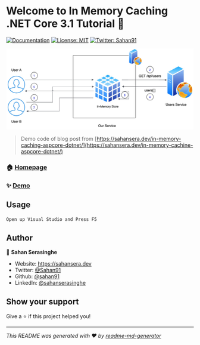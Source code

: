 # Welcome to In Memory Caching .NET Core 3.1 Tutorial 👋
[![Documentation](https://img.shields.io/badge/documentation-yes-brightgreen.svg)](sahansera.dev)
[![License: MIT](https://img.shields.io/badge/License-MIT-yellow.svg)](#)
[![Twitter: Sahan91](https://img.shields.io/twitter/follow/Sahan91.svg?style=social)](https://twitter.com/Sahan91)

![](./Content/caching-2.jpg)

> Demo code of blog post from [https://sahansera.dev/in-memory-caching-aspcore-dotnet/](https://sahansera.dev/in-memory-cachine-aspcore-dotnet/)

### 🏠 [Homepage](sahansera.dev)

### ✨ [Demo](sahansera.dev)

## Usage

```sh
Open up Visual Studio and Press F5
```

## Author

👤 **Sahan Serasinghe**

* Website: https://sahansera.dev
* Twitter: [@Sahan91](https://twitter.com/Sahan91)
* Github: [@sahan91](https://github.com/sahan91)
* LinkedIn: [@sahanserasinghe](https://linkedin.com/in/sahanserasinghe)

## Show your support

Give a ⭐️ if this project helped you!


***
_This README was generated with ❤️ by [readme-md-generator](https://github.com/kefranabg/readme-md-generator)_
